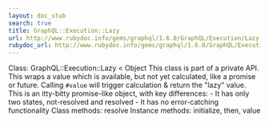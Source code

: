 ```yaml
---
layout: doc_stub
search: true
title: GraphQL::Execution::Lazy
url: http://www.rubydoc.info/gems/graphql/1.6.0/GraphQL/Execution/Lazy
rubydoc_url: http://www.rubydoc.info/gems/graphql/1.6.0/GraphQL/Execution/Lazy
---
```


Class: GraphQL::Execution::Lazy < Object
This class is part of a private API.
This wraps a value which is available, but not yet calculated, like
a promise or future. 
Calling `#value` will trigger calculation & return the "lazy" value.
This is an itty-bitty promise-like object, with key differences: -
It has only two states, not-resolved and resolved - It has no
error-catching functionality 
Class methods:
resolve
Instance methods:
initialize, then, value

